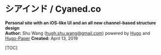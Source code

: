 # シアインド / Cyaned.co

**Personal site with an iOS-like UI and an all new channel-based structure design**  
**Author:** Shu Wang (hugh.shu.wang@gmail.com) powered by [Hugo](https://gohugo.io/) and [Hugo-Paper](https://github.com/nanxiaobei/hugo-paper/)
**Created:** April 13, 2019

[TOC]



